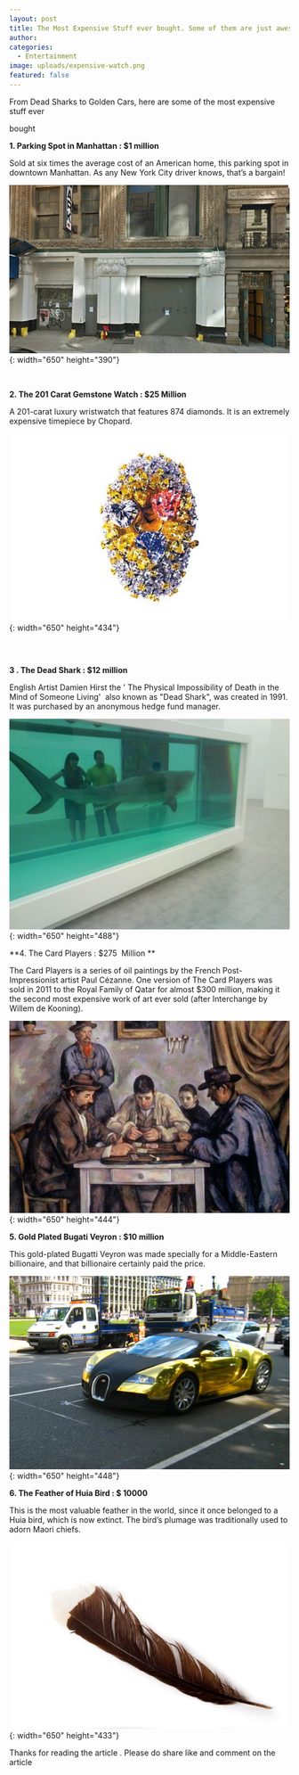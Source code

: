 ```yaml
---
layout: post
title: The Most Expensive Stuff ever bought. Some of them are just awesome
author:
categories:
  - Entertainment
image: uploads/expensive-watch.png
featured: false
---
```


From Dead Sharks to Golden Cars, here are some of the most expensive stuff ever

bought

**1\. Parking Spot in Manhattan : $1 million**

Sold at six times the average cost of an American home, this parking spot in downtown Manhattan. As any New York City driver knows, that’s a bargain\!

![](/uploads/manhattan-parking-spot.jpeg){: width="650" height="390"}

&nbsp;

**2\. The 201 Carat Gemstone Watch : $25 Million**

A 201-carat luxury wristwatch that features 874 diamonds. It is an extremely expensive timepiece by Chopard.

![](/uploads/expensive-watch.jpeg){: width="650" height="434"}

### &nbsp;

**3 . The Dead Shark : $12 million**

English Artist Damien Hirst the ' The Physical Impossibility of Death in the Mind of Someone Living'&nbsp; also known as "Dead Shark", was created in 1991. It was purchased by an anonymous hedge fund manager.

![](/uploads/the-dead-shark.jpeg){: width="650" height="488"}

\*\*4. The Card Players : $275&nbsp; Million \*\*

The Card Players is a series of oil paintings by the French Post-Impressionist artist Paul C&eacute;zanne. One version of The Card Players was sold in 2011 to the Royal Family of Qatar for almost $300 million, making it the second most expensive work of art ever sold (after Interchange by Willem de Kooning).

![](/uploads/the-card-players.jpeg){: width="650" height="444"}

**5\. Gold Plated Bugati Veyron : $10 million**

This gold-plated Bugatti Veyron was made specially for a Middle-Eastern billionaire, and that billionaire certainly paid the price.

![](/uploads/bugati-veyron.jpeg){: width="650" height="448"}

**6\. The Feather of Huia Bird : $ 10000**

This is the most valuable feather in the world, since it once belonged to a Huia bird, which is now extinct. The bird’s plumage was traditionally used to adorn Maori chiefs.

![](/uploads/feather-of-huia.jpeg){: width="650" height="433"}

Thanks for reading the article . Please do share like and comment on the article